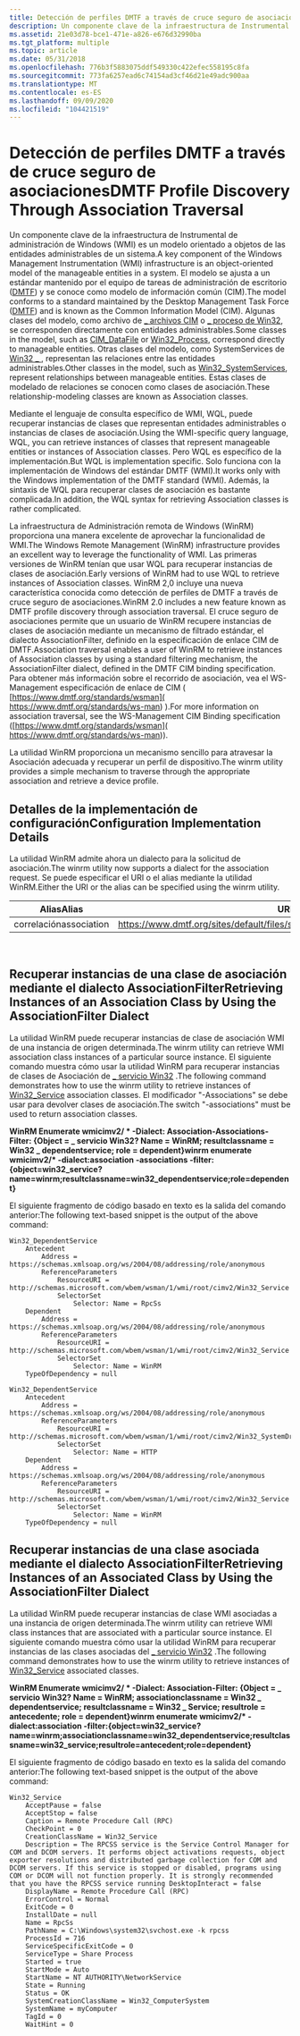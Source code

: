 ```yaml
---
title: Detección de perfiles DMTF a través de cruce seguro de asociaciones
description: Un componente clave de la infraestructura de Instrumental de administración de Windows (WMI) es un modelo orientado a objetos de las entidades administrables de un sistema.
ms.assetid: 21e03d78-bce1-471e-a826-e676d32990ba
ms.tgt_platform: multiple
ms.topic: article
ms.date: 05/31/2018
ms.openlocfilehash: 776b3f5883075ddf549330c422efec558195c8fa
ms.sourcegitcommit: 773fa6257ead6c74154ad3cf46d21e49adc900aa
ms.translationtype: MT
ms.contentlocale: es-ES
ms.lasthandoff: 09/09/2020
ms.locfileid: "104421519"
---
```

# <a name="dmtf-profile-discovery-through-association-traversal"></a><span data-ttu-id="9fc76-103">Detección de perfiles DMTF a través de cruce seguro de asociaciones</span><span class="sxs-lookup"><span data-stu-id="9fc76-103">DMTF Profile Discovery Through Association Traversal</span></span>

<span data-ttu-id="9fc76-104">Un componente clave de la infraestructura de Instrumental de administración de Windows (WMI) es un modelo orientado a objetos de las entidades administrables de un sistema.</span><span class="sxs-lookup"><span data-stu-id="9fc76-104">A key component of the Windows Management Instrumentation (WMI) infrastructure is an object-oriented model of the manageable entities in a system.</span></span> <span data-ttu-id="9fc76-105">El modelo se ajusta a un estándar mantenido por el equipo de tareas de administración de escritorio ([DMTF](https://www.dmtf.org/standards/wsman)) y se conoce como modelo de información común (CIM).</span><span class="sxs-lookup"><span data-stu-id="9fc76-105">The model conforms to a standard maintained by the Desktop Management Task Force ([DMTF](https://www.dmtf.org/standards/wsman)) and is known as the Common Information Model (CIM).</span></span> <span data-ttu-id="9fc76-106">Algunas clases del modelo, como archivo de [ \_ archivos CIM](../cimwin32prov/cim-datafile.md) o [ \_ proceso de Win32](../cimwin32prov/win32-process.md), se corresponden directamente con entidades administrables.</span><span class="sxs-lookup"><span data-stu-id="9fc76-106">Some classes in the model, such as [CIM\_DataFile](../cimwin32prov/cim-datafile.md) or [Win32\_Process](../cimwin32prov/win32-process.md), correspond directly to manageable entities.</span></span> <span data-ttu-id="9fc76-107">Otras clases del modelo, como SystemServices de [Win32 \_ ](../cimwin32prov/win32-systemservices.md), representan las relaciones entre las entidades administrables.</span><span class="sxs-lookup"><span data-stu-id="9fc76-107">Other classes in the model, such as [Win32\_SystemServices](../cimwin32prov/win32-systemservices.md), represent relationships between manageable entities.</span></span> <span data-ttu-id="9fc76-108">Estas clases de modelado de relaciones se conocen como clases de asociación.</span><span class="sxs-lookup"><span data-stu-id="9fc76-108">These relationship-modeling classes are known as Association classes.</span></span>

<span data-ttu-id="9fc76-109">Mediante el lenguaje de consulta específico de WMI, WQL, puede recuperar instancias de clases que representan entidades administrables o instancias de clases de asociación.</span><span class="sxs-lookup"><span data-stu-id="9fc76-109">Using the WMI-specific query language, WQL, you can retrieve instances of classes that represent manageable entities or instances of Association classes.</span></span> <span data-ttu-id="9fc76-110">Pero WQL es específico de la implementación.</span><span class="sxs-lookup"><span data-stu-id="9fc76-110">But WQL is implementation specific.</span></span> <span data-ttu-id="9fc76-111">Solo funciona con la implementación de Windows del estándar DMTF (WMI).</span><span class="sxs-lookup"><span data-stu-id="9fc76-111">It works only with the Windows implementation of the DMTF standard (WMI).</span></span> <span data-ttu-id="9fc76-112">Además, la sintaxis de WQL para recuperar clases de asociación es bastante complicada.</span><span class="sxs-lookup"><span data-stu-id="9fc76-112">In addition, the WQL syntax for retrieving Association classes is rather complicated.</span></span>

<span data-ttu-id="9fc76-113">La infraestructura de Administración remota de Windows (WinRM) proporciona una manera excelente de aprovechar la funcionalidad de WMI.</span><span class="sxs-lookup"><span data-stu-id="9fc76-113">The Windows Remote Management (WinRM) infrastructure provides an excellent way to leverage the functionality of WMI.</span></span> <span data-ttu-id="9fc76-114">Las primeras versiones de WinRM tenían que usar WQL para recuperar instancias de clases de asociación.</span><span class="sxs-lookup"><span data-stu-id="9fc76-114">Early versions of WinRM had to use WQL to retrieve instances of Association classes.</span></span> <span data-ttu-id="9fc76-115">WinRM 2,0 incluye una nueva característica conocida como detección de perfiles de DMTF a través de cruce seguro de asociaciones.</span><span class="sxs-lookup"><span data-stu-id="9fc76-115">WinRM 2.0 includes a new feature known as DMTF profile discovery through association traversal.</span></span> <span data-ttu-id="9fc76-116">El cruce seguro de asociaciones permite que un usuario de WinRM recupere instancias de clases de asociación mediante un mecanismo de filtrado estándar, el dialecto AssociationFilter, definido en la especificación de enlace CIM de DMTF.</span><span class="sxs-lookup"><span data-stu-id="9fc76-116">Association traversal enables a user of WinRM to retrieve instances of Association classes by using a standard filtering mechanism, the AssociationFilter dialect, defined in the DMTF CIM binding specification.</span></span> <span data-ttu-id="9fc76-117">Para obtener más información sobre el recorrido de asociación, vea el WS-Management especificación de enlace de CIM ( [https://www.dmtf.org/standards/wsman]( https://www.dmtf.org/standards/ws-man) ).</span><span class="sxs-lookup"><span data-stu-id="9fc76-117">For more information on association traversal, see the WS-Management CIM Binding specification ([https://www.dmtf.org/standards/wsman]( https://www.dmtf.org/standards/ws-man)).</span></span>

<span data-ttu-id="9fc76-118">La utilidad WinRM proporciona un mecanismo sencillo para atravesar la Asociación adecuada y recuperar un perfil de dispositivo.</span><span class="sxs-lookup"><span data-stu-id="9fc76-118">The winrm utility provides a simple mechanism to traverse through the appropriate association and retrieve a device profile.</span></span>

## <a name="configuration-implementation-details"></a><span data-ttu-id="9fc76-119">Detalles de la implementación de configuración</span><span class="sxs-lookup"><span data-stu-id="9fc76-119">Configuration Implementation Details</span></span>

<span data-ttu-id="9fc76-120">La utilidad WinRM admite ahora un dialecto para la solicitud de asociación.</span><span class="sxs-lookup"><span data-stu-id="9fc76-120">The winrm utility now supports a dialect for the association request.</span></span> <span data-ttu-id="9fc76-121">Se puede especificar el URI o el alias mediante la utilidad WinRM.</span><span class="sxs-lookup"><span data-stu-id="9fc76-121">Either the URI or the alias can be specified using the winrm utility.</span></span>



| <span data-ttu-id="9fc76-122">Alias</span><span class="sxs-lookup"><span data-stu-id="9fc76-122">Alias</span></span>       | <span data-ttu-id="9fc76-123">URI</span><span class="sxs-lookup"><span data-stu-id="9fc76-123">URI</span></span>                                                               |
|-------------|-------------------------------------------------------------------|
| <span data-ttu-id="9fc76-124">correlación</span><span class="sxs-lookup"><span data-stu-id="9fc76-124">association</span></span> | https://www.dmtf.org/sites/default/files/standards/documents/DSP0227_1.0.0.pdf |



 

## <a name="retrieving-instances-of-an-association-class-by-using-the-associationfilter-dialect"></a><span data-ttu-id="9fc76-125">Recuperar instancias de una clase de asociación mediante el dialecto AssociationFilter</span><span class="sxs-lookup"><span data-stu-id="9fc76-125">Retrieving Instances of an Association Class by Using the AssociationFilter Dialect</span></span>

<span data-ttu-id="9fc76-126">La utilidad WinRM puede recuperar instancias de clase de asociación WMI de una instancia de origen determinada.</span><span class="sxs-lookup"><span data-stu-id="9fc76-126">The winrm utility can retrieve WMI association class instances of a particular source instance.</span></span> <span data-ttu-id="9fc76-127">El siguiente comando muestra cómo usar la utilidad WinRM para recuperar instancias de clases de Asociación de [ \_ servicio Win32](../cimwin32prov/win32-service.md) .</span><span class="sxs-lookup"><span data-stu-id="9fc76-127">The following command demonstrates how to use the winrm utility to retrieve instances of [Win32\_Service](../cimwin32prov/win32-service.md) association classes.</span></span> <span data-ttu-id="9fc76-128">El modificador "-Associations" se debe usar para devolver clases de asociación.</span><span class="sxs-lookup"><span data-stu-id="9fc76-128">The switch "-associations" must be used to return association classes.</span></span>

<span data-ttu-id="9fc76-129">**WinRM Enumerate wmicimv2/ \* -Dialect: Association-Associations-Filter: {Object = \_ servicio Win32? Name = WinRM; resultclassname = Win32 \_ dependentservice; role = dependent}**</span><span class="sxs-lookup"><span data-stu-id="9fc76-129">**winrm enumerate wmicimv2/\* -dialect:association -associations -filter:{object=win32\_service?name=winrm;resultclassname=win32\_dependentservice;role=dependent}**</span></span>

<span data-ttu-id="9fc76-130">El siguiente fragmento de código basado en texto es la salida del comando anterior:</span><span class="sxs-lookup"><span data-stu-id="9fc76-130">The following text-based snippet is the output of the above command:</span></span>

``` syntax
Win32_DependentService
    Antecedent
        Address = https://schemas.xmlsoap.org/ws/2004/08/addressing/role/anonymous
        ReferenceParameters
            ResourceURI = http://schemas.microsoft.com/wbem/wsman/1/wmi/root/cimv2/Win32_Service
            SelectorSet
                Selector: Name = RpcSs
    Dependent
        Address = https://schemas.xmlsoap.org/ws/2004/08/addressing/role/anonymous
        ReferenceParameters
            ResourceURI = http://schemas.microsoft.com/wbem/wsman/1/wmi/root/cimv2/Win32_Service
            SelectorSet
                Selector: Name = WinRM
    TypeOfDependency = null

Win32_DependentService
    Antecedent
        Address = https://schemas.xmlsoap.org/ws/2004/08/addressing/role/anonymous
        ReferenceParameters
            ResourceURI = http://schemas.microsoft.com/wbem/wsman/1/wmi/root/cimv2/Win32_SystemDriver
            SelectorSet
                Selector: Name = HTTP
    Dependent
        Address = https://schemas.xmlsoap.org/ws/2004/08/addressing/role/anonymous
        ReferenceParameters
            ResourceURI = http://schemas.microsoft.com/wbem/wsman/1/wmi/root/cimv2/Win32_Service
            SelectorSet
                Selector: Name = WinRM
    TypeOfDependency = null
```

## <a name="retrieving-instances-of-an-associated-class-by-using-the-associationfilter-dialect"></a><span data-ttu-id="9fc76-131">Recuperar instancias de una clase asociada mediante el dialecto AssociationFilter</span><span class="sxs-lookup"><span data-stu-id="9fc76-131">Retrieving Instances of an Associated Class by Using the AssociationFilter Dialect</span></span>

<span data-ttu-id="9fc76-132">La utilidad WinRM puede recuperar instancias de clase WMI asociadas a una instancia de origen determinada.</span><span class="sxs-lookup"><span data-stu-id="9fc76-132">The winrm utility can retrieve WMI class instances that are associated with a particular source instance.</span></span> <span data-ttu-id="9fc76-133">El siguiente comando muestra cómo usar la utilidad WinRM para recuperar instancias de las clases asociadas del [ \_ servicio Win32](../cimwin32prov/win32-service.md) .</span><span class="sxs-lookup"><span data-stu-id="9fc76-133">The following command demonstrates how to use the winrm utility to retrieve instances of [Win32\_Service](../cimwin32prov/win32-service.md) associated classes.</span></span>

<span data-ttu-id="9fc76-134">**WinRM Enumerate wmicimv2/ \* -Dialect: Association-Filter: {Object = \_ servicio Win32? Name = WinRM; associationclassname = Win32 \_ dependentservice; resultclassname = Win32 \_ Service; resultrole = antecedente; role = dependent}**</span><span class="sxs-lookup"><span data-stu-id="9fc76-134">**winrm enumerate wmicimv2/\* -dialect:association -filter:{object=win32\_service?name=winrm;associationclassname=win32\_dependentservice;resultclassname=win32\_service;resultrole=antecedent;role=dependent}**</span></span>

<span data-ttu-id="9fc76-135">El siguiente fragmento de código basado en texto es la salida del comando anterior:</span><span class="sxs-lookup"><span data-stu-id="9fc76-135">The following text-based snippet is the output of the above command:</span></span>

``` syntax
Win32_Service
    AcceptPause = false
    AcceptStop = false
    Caption = Remote Procedure Call (RPC)
    CheckPoint = 0
    CreationClassName = Win32_Service
    Description = The RPCSS service is the Service Control Manager for COM and DCOM servers. It performs object activations requests, object exporter resolutions and distributed garbage collection for COM and DCOM servers. If this service is stopped or disabled, programs using COM or DCOM will not function properly. It is strongly recommended that you have the RPCSS service running DesktopInteract = false
    DisplayName = Remote Procedure Call (RPC)
    ErrorControl = Normal
    ExitCode = 0
    InstallDate = null
    Name = RpcSs
    PathName = C:\Windows\system32\svchost.exe -k rpcss
    ProcessId = 716
    ServiceSpecificExitCode = 0
    ServiceType = Share Process
    Started = true
    StartMode = Auto
    StartName = NT AUTHORITY\NetworkService
    State = Running
    Status = OK
    SystemCreationClassName = Win32_ComputerSystem
    SystemName = myComputer
    TagId = 0
    WaitHint = 0
```

 

 